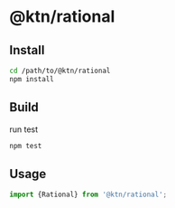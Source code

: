 # @ktn/rational

## Install

```bash
cd /path/to/@ktn/rational
npm install
```

## Build

run test

```bash
npm test
```

## Usage


```javascript
import {Rational} from '@ktn/rational';
```
